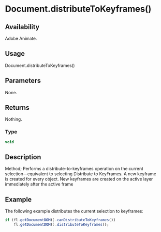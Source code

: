 # Document.distributeToKeyframes()

## Availability

Adobe Animate.

## Usage

Document.distributeToKeyframes()

## Parameters

None.

## Returns

Nothing.

### Type

```typescript
void
```

## Description

Method; Performs a distribute-to-keyframes operation on the current selection—equivalent to selecting Distribute to KeyFrames. A new keyframe is created for every object. New keyframes are created on the active layer immediately after the active frame

## Example

The following example distributes the current selection to keyframes:

```javascript
if (fl.getDocumentDOM().canDistributeToKeyframes())
    fl.getDocumentDOM().distributeToKeyframes();
```
